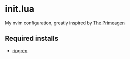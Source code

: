 # init.lua
My nvim configuration, greatly inspired by [The Primeagen](https://github.com/ThePrimeagen/init.lua/tree/master)

## Required installs
- [ripgrep](https://github.com/BurntSushi/ripgrep)
